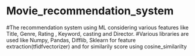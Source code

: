 # Movie_recommendation_system
#The recommendation system using ML considering various features like Title, Genre, Rating , Keyword, casting and Director. 
#Various libraries are used like Numpy, Pandas, Difflib, Sklearn for feature extraction(tfidfvectorizer) and for similarily score using cosine_similarilty
